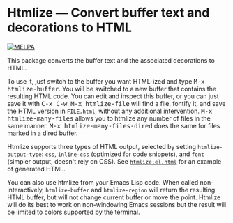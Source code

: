 # Htmlize — Convert buffer text and decorations to HTML

[![MELPA](https://melpa.org/packages/htmlize-badge.svg)](https://melpa.org/#/htmlize)

This package converts the buffer text and the associated
decorations to HTML.

To use it, just switch to the buffer you want HTML-ized and type
<kbd>M-x htmlize-buffer</kbd>.  You will be switched to a new buffer
that contains the resulting HTML code.  You can edit and inspect this
buffer, or you can just save it with <kbd>C-x C-w</kbd>.  <kbd>M-x
htmlize-file</kbd> will find a file, fontify it, and save the HTML
version in `FILE.html`, without any additional intervention.  <kbd>M-x
htmlize-many-files</kbd> allows you to htmlize any number of files in
the same manner.  <kbd>M-x htmlize-many-files-dired</kbd> does the
same for files marked in a dired buffer.

Htmlize supports three types of HTML output, selected by setting
`htmlize-output-type`: `css`, `inline-css` (optimized for code
snippets), and `font` (simpler output, doesn't rely on CSS).  See
[`htmlize.el.html`][1] for an example of generated HTML.

You can also use htmlize from your Emacs Lisp code.  When called
non-interactively, `htmlize-buffer` and `htmlize-region` will
return the resulting HTML buffer, but will not change current
buffer or move the point.  Htmlize will do its best to work on
non-windowing Emacs sessions but the result will be limited to
colors supported by the terminal.

[1]: http://htmlpreview.github.io/?https://github.com/emacsorphanage/htmlize/blob/master/htmlize.el.html
